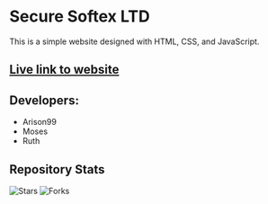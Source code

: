 # Secure Softex LTD

This is a simple website designed with HTML, CSS, and JavaScript.

## [Live link to website](https://Arison99.github.io/Secure-Softex-Ltd)

## Developers:
- Arison99
- Moses
- Ruth

## Repository Stats

![Stars](https://img.shields.io/github/stars/Arison99/Secure-Softex-Ltd?style=social)
![Forks](https://img.shields.io/github/forks/Arison99/Secure-Softex-Ltd?styletex-Ltd?style=social)
